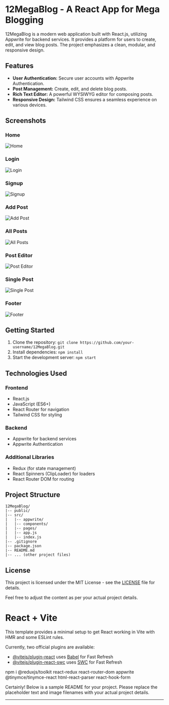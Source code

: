 # 12MegaBlog - A React App for Mega Blogging

12MegaBlog is a modern web application built with React.js, utilizing Appwrite for backend services. It provides a platform for users to create, edit, and view blog posts. The project emphasizes a clean, modular, and responsive design.

## Features

- **User Authentication:** Secure user accounts with Appwrite Authentication.
- **Post Management:** Create, edit, and delete blog posts.
- **Rich Text Editor:** A powerful WYSIWYG editor for composing posts.
- **Responsive Design:** Tailwind CSS ensures a seamless experience on various devices.

## Screenshots

### Home
![Home](demoImages/Home.png)

### Login
![Login](demoImages/Login.png)

### Signup
![Signup](demoImages/Signup.png)

### Add Post
![Add Post](demoImages/addPost.png)

### All Posts
![All Posts](demoImages/allpost.png)

### Post Editor
![Post Editor](demoImages/postEditor.png)

### Single Post
![Single Post](demoImages/post.png)

### Footer
![Footer](demoImages/FooterH.png)

## Getting Started

1. Clone the repository: `git clone https://github.com/your-username/12MegaBlog.git`
2. Install dependencies: `npm install`
3. Start the development server: `npm start`

## Technologies Used

### Frontend

- React.js
- JavaScript (ES6+)
- React Router for navigation
- Tailwind CSS for styling

### Backend

- Appwrite for backend services
- Appwrite Authentication

### Additional Libraries

- Redux (for state management)
- React Spinners (ClipLoader) for loaders
- React Router DOM for routing

## Project Structure

```
12MegaBlog/
|-- public/
|-- src/
|   |-- appwrite/
|   |-- components/
|   |-- pages/
|   |-- app.js
|   |-- index.js
|-- .gitignore
|-- package.json
|-- README.md
|-- ... (other project files)
```

## License

This project is licensed under the MIT License - see the [LICENSE](LICENSE) file for details.

Feel free to adjust the content as per your actual project details.



# React + Vite

This template provides a minimal setup to get React working in Vite with HMR and some ESLint rules.

Currently, two official plugins are available:

- [@vitejs/plugin-react](https://github.com/vitejs/vite-plugin-react/blob/main/packages/plugin-react/README.md) uses [Babel](https://babeljs.io/) for Fast Refresh
- [@vitejs/plugin-react-swc](https://github.com/vitejs/vite-plugin-react-swc) uses [SWC](https://swc.rs/) for Fast Refresh



npm i @reduxjs/toolkit 
react-redux 
react-router-dom 
appwrite 
@tinymce/tinymce-react 
html-react-parser 
react-hook-form


Certainly! Below is a sample README for your project. Please replace the placeholder text and image filenames with your actual project details.

---